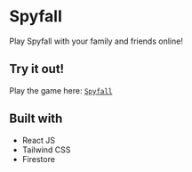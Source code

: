# Spyfall
Play Spyfall with your family and friends online!

## Try it out!
Play the game here: [`Spyfall`](https://devanshusp.github.io/spyfall/#/)

## Built with
- React JS
- Tailwind CSS
- Firestore
